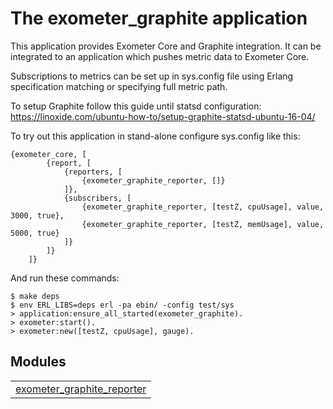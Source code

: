 

# The exometer_graphite application #

This application provides Exometer Core and Graphite integration. 
It can be integrated to an application which pushes metric data to
Exometer Core.

Subscriptions to metrics can be set up in sys.config file using Erlang 
specification matching or specifying full metric path.

To setup Graphite follow this guide until statsd configuration:
https://linoxide.com/ubuntu-how-to/setup-graphite-statsd-ubuntu-16-04/

To try out this application in stand-alone configure sys.config like this:

```
{exometer_core, [
        {report, [
            {reporters, [
                {exometer_graphite_reporter, []}
            ]},
            {subscribers, [
                {exometer_graphite_reporter, [testZ, cpuUsage], value, 3000, true},
                {exometer_graphite_reporter, [testZ, memUsage], value, 5000, true}
            ]}
        ]}
    ]}
```

And run these commands:

```
$ make deps
$ env ERL_LIBS=deps erl -pa ebin/ -config test/sys
> application:ensure_all_started(exometer_graphite).
> exometer:start().
> exometer:new([testZ, cpuUsage], gauge).
```


## Modules ##


<table width="100%" border="0" summary="list of modules">
<tr><td><a href="exometer_graphite_reporter.md" class="module">exometer_graphite_reporter</a></td></tr></table>

